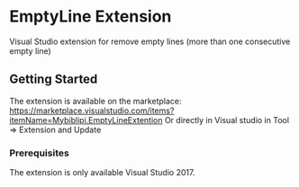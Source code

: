
# EmptyLine Extension

Visual Studio extension for remove empty lines (more than one consecutive empty line)


## Getting Started

The extension is available on the marketplace: https://marketplace.visualstudio.com/items?itemName=Mybiblipi.EmptyLineExtention
Or directly in Visual studio in Tool => Extension and Update 

### Prerequisites

The extension is only available Visual Studio 2017.
